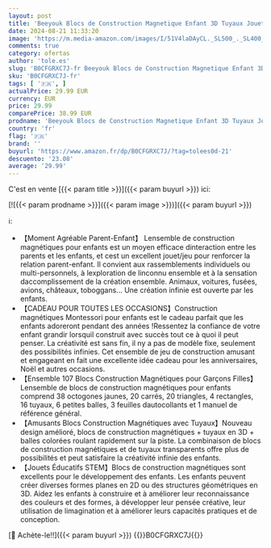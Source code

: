 ```yaml
---
layout: post
title: 'Beeyouk Blocs de Construction Magnetique Enfant 3D Tuyaux Jouets pour Garçons et Filles 3 Ans 107 pcs Bloc de Construction Magnétique pour Enfants  Jeux Aimants Magnetique Cadeau pour Enfants de 3-8'
date: 2024-08-21 11:33:20
image: 'https://m.media-amazon.com/images/I/51V4laDAyCL._SL500_._SL400_.jpg'
comments: true
category: ofertas
author: 'tole.es'
slug: 'B0CFGRXC7J-fr Beeyouk Blocs de Construction Magnetique Enfant 3D Tuyaux...'
sku: 'B0CFGRXC7J-fr'
tags: [ '🇫🇷', ]
actualPrice: 29.99 EUR
currency: EUR
price: 29.99
comparePrice: 38.99 EUR
prodname: 'Beeyouk Blocs de Construction Magnetique Enfant 3D Tuyaux Jouets pour Garçons et Filles 3 Ans 107 pcs Bloc de Construction Magnétique pour Enfants  Jeux Aimants Magnetique Cadeau pour Enfants de 3-8'
country: 'fr'
flag: '🇫🇷'
brand: ''
buyurl: 'https://www.amazon.fr/dp/B0CFGRXC7J/?tag=tolees0d-21'
descuento: '23.08'
average: '29.99'
---
```


C'est en vente [{{< param title >}}]({{< param buyurl >}}) ici:

[![{{< param prodname >}}]({{< param image >}})]({{< param buyurl >}})

ℹ️:

- 【Moment Agréable Parent-Enfant】 Lensemble de construction magnétiques pour enfants est un moyen efficace dinteraction entre les parents et les enfants, et cest un excellent jouet/jeu pour renforcer la relation parent-enfant. Il convient aux rassemblements individuels ou multi-personnels, à lexploration de linconnu ensemble et à la sensation daccomplissement de la création ensemble. Animaux, voitures, fusées, avions, châteaux, toboggans... Une création infinie est ouverte par les enfants.
- 【CADEAU POUR TOUTES LES OCCASIONS】Construction magnétiques Montessori pour enfants est le cadeau parfait que les enfants adoreront pendant des années !Ressentez la confiance de votre enfant grandir lorsquil construit avec succès tout ce à quoi il peut penser. La créativité est sans fin, il ny a pas de modèle fixe, seulement des possibilités infinies. Cet ensemble de jeu de construction amusant et engageant en fait une excellente idée cadeau pour les anniversaires, Noël et autres occasions.
- 【Ensemble 107 Blocs Construction Magnétiques pour Garçons Filles】Lensemble de blocs de construction magnétiques pour enfants comprend 38 octogones jaunes, 20 carrés, 20 triangles, 4 rectangles, 16 tuyaux, 6 petites balles, 3 feuilles dautocollants et 1 manuel de référence général.
- 【Amusants Blocs Construction Magnétiques avec Tuyaux】Nouveau design amélioré, blocs de construction magnétiques + tuyaux en 3D + balles colorées roulant rapidement sur la piste. La combinaison de blocs de construction magnétiques et de tuyaux transparents offre plus de possibilités et peut satisfaire la créativité infinie des enfants.
- 【Jouets Éducatifs STEM】Blocs de construction magnétiques sont excellents pour le développement des enfants. Les enfants peuvent créer diverses formes planes en 2D ou des structures géométriques en 3D. Aidez les enfants à construire et à améliorer leur reconnaissance des couleurs et des formes, à développer leur pensée créative, leur utilisation de limagination et à améliorer leurs capacités pratiques et de conception.

[🛒 Achète-le!!]({{< param buyurl >}})
{{<world>}}B0CFGRXC7J{{</world>}}
